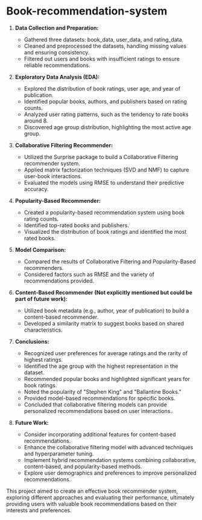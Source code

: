 # Book-recommendation-system


1. **Data Collection and Preparation:**
   - Gathered three datasets: book_data, user_data, and rating_data.
   - Cleaned and preprocessed the datasets, handling missing values and ensuring consistency.
   - Filtered out users and books with insufficient ratings to ensure reliable recommendations.

2. **Exploratory Data Analysis (EDA):**
   - Explored the distribution of book ratings, user age, and year of publication.
   - Identified popular books, authors, and publishers based on rating counts.
   - Analyzed user rating patterns, such as the tendency to rate books around 8.
   - Discovered age group distribution, highlighting the most active age group.

3. **Collaborative Filtering Recommender:**
   - Utilized the Surprise package to build a Collaborative Filtering recommender system.
   - Applied matrix factorization techniques (SVD and NMF) to capture user-book interactions.
   - Evaluated the models using RMSE to understand their predictive accuracy.

4. **Popularity-Based Recommender:**
   - Created a popularity-based recommendation system using book rating counts.
   - Identified top-rated books and publishers.
   - Visualized the distribution of book ratings and identified the most rated books.

5. **Model Comparison:**
   - Compared the results of Collaborative Filtering and Popularity-Based recommenders.
   - Considered factors such as RMSE and the variety of recommendations provided.

6. **Content-Based Recommender (Not explicitly mentioned but could be part of future work):**
   - Utilized book metadata (e.g., author, year of publication) to build a content-based recommender.
   - Developed a similarity matrix to suggest books based on shared characteristics.

7. **Conclusions:**
   - Recognized user preferences for average ratings and the rarity of highest ratings.
   - Identified the age group with the highest representation in the dataset.
   - Recommended popular books and highlighted significant years for book ratings.
   - Noted the popularity of "Stephen King" and "Ballantine Books."
   - Provided model-based recommendations for specific books.
   - Concluded that collaborative filtering models can provide personalized recommendations based on user interactions.

8. **Future Work:**
   - Consider incorporating additional features for content-based recommendations.
   - Enhance the collaborative filtering model with advanced techniques and hyperparameter tuning.
   - Implement hybrid recommendation systems combining collaborative, content-based, and popularity-based methods.
   - Explore user demographics and preferences to improve personalized recommendations.

This project aimed to create an effective book recommender system, exploring different approaches and evaluating their performance, ultimately providing users with valuable book recommendations based on their interests and preferences.
